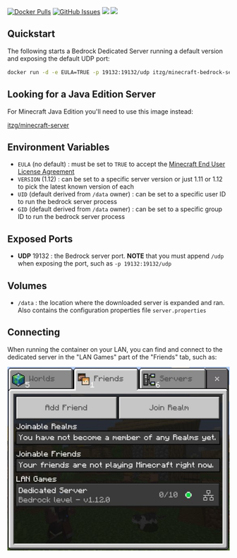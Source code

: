 [![Docker Pulls](https://img.shields.io/docker/pulls/itzg/minecraft-bedrock-server.svg)](https://hub.docker.com/r/itzg/minecraft-bedrock-server/)
[![GitHub Issues](https://img.shields.io/github/issues-raw/itzg/docker-minecraft-bedrock-server.svg)](https://github.com/itzg/docker-minecraft-bedrock-server/issues)
[![](https://img.shields.io/gitter/room/itzg/dockerfiles.svg?style=flat)](https://gitter.im/itzg/dockerfiles)
[![](https://img.shields.io/badge/Donate-Buy%20me%20a%20coffee-orange.svg)](https://www.buymeacoffee.com/itzg)

## Quickstart

The following starts a Bedrock Dedicated Server running a default version and
exposing the default UDP port: 

```bash
docker run -d -e EULA=TRUE -p 19132:19132/udp itzg/minecraft-bedrock-server
```

## Looking for a Java Edition Server

For Minecraft Java Edition you'll need to use this image instead:

[itzg/minecraft-server](https://hub.docker.com/r/itzg/minecraft-server)

## Environment Variables

- `EULA` (no default) : must be set to `TRUE` to 
  accept the [Minecraft End User License Agreement](https://minecraft.net/terms)
- `VERSION` (1.12) : can be set to a specific server version or just 1.11 or 1.12 to pick
  the latest known version of each
- `UID` (default derived from `/data` owner) : can be set to a specific user ID to run the
  bedrock server process
- `GID` (default derived from `/data` owner) : can be set to a specific group ID to run the
  bedrock server process

## Exposed Ports

- **UDP** 19132 : the Bedrock server port. 
  **NOTE** that you must append `/udp` when exposing the port, such as `-p 19132:19132/udp`
  
## Volumes

- `/data` : the location where the downloaded server is expanded and ran. Also contains the
  configuration properties file `server.properties`
  
## Connecting

When running the container on your LAN, you can find and connect to the dedicated server
in the "LAN Games" part of the "Friends" tab, such as:

![](docs/example-client.jpg)
